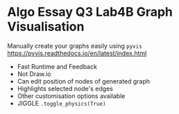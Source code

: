 # Algo Essay Q3 Lab4B Graph Visualisation
Manually create your graphs easily using `pyvis` https://pyvis.readthedocs.io/en/latest/index.html
- Fast Runtime and Feedback
- Not Draw.io
- Can edit position of nodes of generated graph
- Highlights selected node's edges
- Other customisation options available
- JIGGLE `.toggle_physics(True)`

